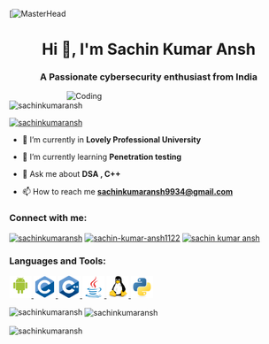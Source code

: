 [![MasterHead](https://miro.medium.com/v2/resize:fit:1024/1*99VvgE1zh2bvl8_6V0G00A.png)
<h1 align="center">Hi 👋, I'm Sachin Kumar Ansh</h1>
<h3 align="center"> A Passionate cybersecurity enthusiast from India</h3>
<img align= "right" alt="Coding" width="400" src="https://www.icegif.com/wp-content/uploads/2022/01/icegif-183.gif"

<p align="left"> <img src="https://komarev.com/ghpvc/?username=sachinkumaransh&label=Profile%20views&color=0e75b6&style=flat" alt="sachinkumaransh" /> </p>

<p align="left"> <a href="https://twitter.com/sachinkumaransh" target="blank"><img src="https://img.shields.io/twitter/follow/sachinkumaransh?logo=twitter&style=for-the-badge" alt="sachinkumaransh" /></a> </p>

- 🔭 I’m currently in **Lovely Professional University**

- 🌱 I’m currently learning **Penetration testing**

- 💬 Ask me about **DSA , C++**

- 📫 How to reach me **sachinkumaransh9934@gmail.com**

<h3 align="left">Connect with me:</h3>
<p align="left">
<a href="https://twitter.com/sachinkumaransh" target="blank"><img align="center" src="https://raw.githubusercontent.com/rahuldkjain/github-profile-readme-generator/master/src/images/icons/Social/twitter.svg" alt="sachinkumaransh" height="30" width="40" /></a>
<a href="https://linkedin.com/in/sachin-kumar-ansh1122" target="blank"><img align="center" src="https://raw.githubusercontent.com/rahuldkjain/github-profile-readme-generator/master/src/images/icons/Social/linked-in-alt.svg" alt="sachin-kumar-ansh1122" height="30" width="40" /></a>
<a href="https://www.hackerrank.com/sachin kumar ansh" target="blank"><img align="center" src="https://raw.githubusercontent.com/rahuldkjain/github-profile-readme-generator/master/src/images/icons/Social/hackerrank.svg" alt="sachin kumar ansh" height="30" width="40" /></a>
</p>

<h3 align="left">Languages and Tools:</h3>
<p align="left"> <a href="https://developer.android.com" target="_blank" rel="noreferrer"> <img src="https://raw.githubusercontent.com/devicons/devicon/master/icons/android/android-original-wordmark.svg" alt="android" width="40" height="40"/> </a> <a href="https://www.cprogramming.com/" target="_blank" rel="noreferrer"> <img src="https://raw.githubusercontent.com/devicons/devicon/master/icons/c/c-original.svg" alt="c" width="40" height="40"/> </a> <a href="https://www.w3schools.com/cpp/" target="_blank" rel="noreferrer"> <img src="https://raw.githubusercontent.com/devicons/devicon/master/icons/cplusplus/cplusplus-original.svg" alt="cplusplus" width="40" height="40"/> </a> <a href="https://www.java.com" target="_blank" rel="noreferrer"> <img src="https://raw.githubusercontent.com/devicons/devicon/master/icons/java/java-original.svg" alt="java" width="40" height="40"/> </a> <a href="https://www.linux.org/" target="_blank" rel="noreferrer"> <img src="https://raw.githubusercontent.com/devicons/devicon/master/icons/linux/linux-original.svg" alt="linux" width="40" height="40"/> </a> <a href="https://www.python.org" target="_blank" rel="noreferrer"> <img src="https://raw.githubusercontent.com/devicons/devicon/master/icons/python/python-original.svg" alt="python" width="40" height="40"/> </a> </p>

<p><img align="left" src="https://github-readme-stats.vercel.app/api/top-langs?username=sachinkumaransh&show_icons=true&locale=en&layout=compact" alt="sachinkumaransh" /></p>

<p>&nbsp;<img align="center" src="https://github-readme-stats.vercel.app/api?username=sachinkumaransh&show_icons=true&locale=en" alt="sachinkumaransh" /></p>

<p><img align="center" src="https://github-readme-streak-stats.herokuapp.com/?user=sachinkumaransh&" alt="sachinkumaransh" /></p>
